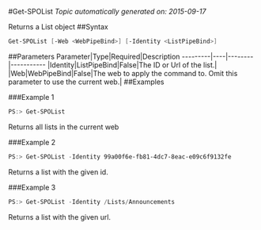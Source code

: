 #Get-SPOList
*Topic automatically generated on: 2015-09-17*

Returns a List object
##Syntax
```powershell
Get-SPOList [-Web <WebPipeBind>] [-Identity <ListPipeBind>]
```


##Parameters
Parameter|Type|Required|Description
---------|----|--------|-----------
|Identity|ListPipeBind|False|The ID or Url of the list.|
|Web|WebPipeBind|False|The web to apply the command to. Omit this parameter to use the current web.|
##Examples

###Example 1
```powershell
PS:> Get-SPOList
```
Returns all lists in the current web

###Example 2
```powershell
PS:> Get-SPOList -Identity 99a00f6e-fb81-4dc7-8eac-e09c6f9132fe
```
Returns a list with the given id.

###Example 3
```powershell
PS:> Get-SPOList -Identity /Lists/Announcements
```
Returns a list with the given url.
<!-- Ref: 2EE8ED1EC2D58CE06A48DC8E981A7EC9 -->